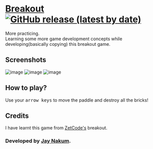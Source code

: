 # [Breakout](https://github.com/JayNakum/Breakout) [![GitHub release (latest by date)](https://img.shields.io/github/v/release/JayNakum/Breakout?label=Download&style=for-the-badge)](https://github.com/JayNakum/Breakout/releases)

More practicing.  
Learning some more game development concepts while developing(basically copying) this breakout game.

## Screenshots
![image](https://user-images.githubusercontent.com/45930809/147532107-4bddd5b6-1d3a-49c8-bce6-964b298940c4.png)
![image](https://user-images.githubusercontent.com/45930809/147532160-521092d6-101d-4981-8250-8228e628b310.png)
![image](https://user-images.githubusercontent.com/45930809/147532171-1572772e-abe8-4d56-a069-eee2453025b8.png)

## How to play?
Use your <kbd>arrow keys</kbd> to move the paddle and destroy all the bricks!

## Credits
I have learnt this game from [ZetCode's](https://zetcode.com) breakout.

### Developed by [Jay Nakum](https://jaynakum.github.io).
